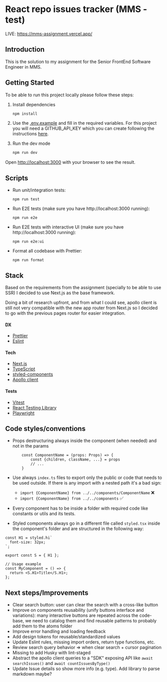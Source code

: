 # React repo issues tracker (MMS - test)

LIVE: https://mms-assignment.vercel.app/

## Introduction

This is the solution to my assignment for the Senior FrontEnd Software Engineer in MMS.

## Getting Started

To be able to run this project locally please follow these steps:

1. Install dependencies

   ```bash
   npm install
   ```

2. Use the [.env.example](/.env.example) and fill in the required variables. For this project you will need a GITHUB_API_KEY which you can create following the instructions [here](https://docs.github.com/en/authentication/keeping-your-account-and-data-secure/managing-your-personal-access-tokens).

3. Run the dev mode

   ```bash
   npm run dev
   ```

Open [http://localhost:3000](http://localhost:3000) with your browser to see the result.

## Scripts

- Run unit/integration tests:

  ```
  npm run test
  ```

- Run E2E tests (make sure you have http://localhost:3000 running):

  ```
  npm run e2e
  ```

- Run E2E tests with interactive UI (make sure you have http://localhost:3000 running):

  ```
  npm run e2e:ui
  ```

- Format all codebase with Prettier:

  ```
  npm run format
  ```

## Stack

Based on the requirements from the assignment (specially to be able to use SSR) I decided to use Next.js as the base framework.

Doing a bit of research upfront, and from what I could see, apollo client is still not very compatible with the new app router from Next.js so I decided to go with the previous pages router for easier integration.

#### DX

- [Prettier](https://prettier.io/)
- [Eslint](https://eslint.org/)

#### Tech

- [Next.js](https://nextjs.org/)
- [TypeScript](https://www.typescriptlang.org/)
- [styled-components](https://styled-components.com/)
- [Apollo client](https://www.apollographql.com/docs)

#### Tests

- [Vitest](https://vitest.dev/)
- [React Testing Library](https://testing-library.com/)
- [Playwright](https://playwright.dev/)

## Code styles/conventions

- Props destructuring always inside the component (when needed) and not in the params

  ```tsx
      const ComponentName = (props: Props) => {
          const {children, className, ...} = props
          // ...
      }
  ```

- Use always `index.ts` files to export only the public or code that needs to be used outside. If there is any import with a nested path it's a bad sign:

  - `import {ComponentName} from ../../components/ComponentName` ❌
  - `import {ComponentName} from ../../components` ✅

- Every component has to be inside a folder with required code like constants or utils and its tests.

- Styled components always go in a different file called `styled.tsx` inside the component's folder and are structured in the following way:

```tsx
const H1 = styled.hi`
  font-size: 32px;
`;

export const S = { H1 };

// Usage example
const MyComponent = () => {
  return <S.H1>Title</S.H1>;
};
```

## Next steps/Improvements

- Clear search button: user can clear the search with a cross-like button
- Improve on components reusability (unify buttons interface and variations): many interactive buttons are repeated across the code-base, we need to catalog them and find reusable patterns to probably add them to the atoms folder
- Improve error handling and loading feedback
- Add design tokens for reusable/standardized values
- Update Eslint rules, missing import orders, return type functions, etc.
- Review search query behavior => when clear search + cursor pagination
- Missing to add Husky with lint-staged
- Abstract the apollo client queries to a "SDK" exposing API like `await searchIssues()` and `await countIssuesByType()`
- Update Issue details so show more info (e.g. type). Add library to parse markdown maybe?
